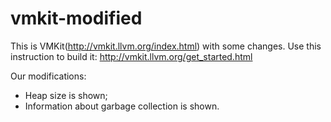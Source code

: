 vmkit-modified
==============

This is VMKit(http://vmkit.llvm.org/index.html) with some changes.
Use this instruction to build it: http://vmkit.llvm.org/get_started.html

Our modifications:
* Heap size is shown;
* Information about garbage collection is shown.
